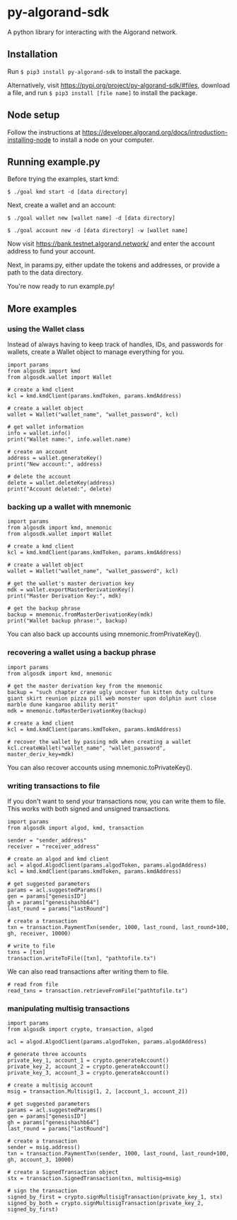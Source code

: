 # py-algorand-sdk

A python library for interacting with the Algorand network.

## Installation

Run ```$ pip3 install py-algorand-sdk``` to install the package.

Alternatively, visit https://pypi.org/project/py-algorand-sdk/#files, download a file, and run ```$ pip3 install [file name]``` to install the package.

## Node setup 

Follow the instructions at https://developer.algorand.org/docs/introduction-installing-node to install a node on your computer. 

## Running example.py

Before trying the examples, start kmd:

```
$ ./goal kmd start -d [data directory]
```

Next, create a wallet and an account:

```
$ ./goal wallet new [wallet name] -d [data directory]
```

```
$ ./goal account new -d [data directory] -w [wallet name]
```

Now visit https://bank.testnet.algorand.network/ and enter the account address to fund your account.

Next, in params.py, either update the tokens and addresses, or provide a path to the data directory.

You're now ready to run example.py!

## More examples

### using the Wallet class
Instead of always having to keep track of handles, IDs, and passwords for wallets, create a Wallet object to manage everything for you.
```
import params
from algosdk import kmd
from algosdk.wallet import Wallet

# create a kmd client
kcl = kmd.kmdClient(params.kmdToken, params.kmdAddress)

# create a wallet object
wallet = Wallet("wallet_name", "wallet_password", kcl)

# get wallet information
info = wallet.info()
print("Wallet name:", info.wallet.name)

# create an account
address = wallet.generateKey()
print("New account:", address)

# delete the account
delete = wallet.deleteKey(address)
print("Account deleted:", delete)
```

### backing up a wallet with mnemonic

```
import params
from algosdk import kmd, mnemonic
from algosdk.wallet import Wallet

# create a kmd client
kcl = kmd.kmdClient(params.kmdToken, params.kmdAddress)

# create a wallet object
wallet = Wallet("wallet_name", "wallet_password", kcl)

# get the wallet's master derivation key
mdk = wallet.exportMasterDerivationKey()
print("Master Derivation Key:", mdk)

# get the backup phrase
backup = mnemonic.fromMasterDerivationKey(mdk)
print("Wallet backup phrase:", backup)
```
You can also back up accounts using mnemonic.fromPrivateKey().
### recovering a wallet using a backup phrase

```
import params
from algosdk import kmd, mnemonic

# get the master derivation key from the mnemonic
backup = "such chapter crane ugly uncover fun kitten duty culture giant skirt reunion pizza pill web monster upon dolphin aunt close marble dune kangaroo ability merit"
mdk = mnemonic.toMasterDerivationKey(backup)

# create a kmd client
kcl = kmd.kmdClient(params.kmdToken, params.kmdAddress)

# recover the wallet by passing mdk when creating a wallet
kcl.createWallet("wallet_name", "wallet_password", master_deriv_key=mdk)
```
You can also recover accounts using mnemonic.toPrivateKey().
### writing transactions to file

If you don't want to send your transactions now, you can write them to file. This works with both signed and unsigned transactions.
```
import params
from algosdk import algod, kmd, transaction

sender = "sender_address"
receiver = "receiver_address"

# create an algod and kmd client
acl = algod.AlgodClient(params.algodToken, params.algodAddress)
kcl = kmd.kmdClient(params.kmdToken, params.kmdAddress)

# get suggested parameters
params = acl.suggestedParams()
gen = params["genesisID"]
gh = params["genesishashb64"]
last_round = params["lastRound"]

# create a transaction
txn = transaction.PaymentTxn(sender, 1000, last_round, last_round+100, gh, receiver, 10000)

# write to file
txns = [txn]
transaction.writeToFile([txn], "pathtofile.tx")
```

We can also read transactions after writing them to file.

```
# read from file
read_txns = transaction.retrieveFromFile("pathtofile.tx")
```

### manipulating multisig transactions

```
import params
from algosdk import crypto, transaction, algod

acl = algod.AlgodClient(params.algodToken, params.algodAddress)

# generate three accounts
private_key_1, account_1 = crypto.generateAccount()
private_key_2, account_2 = crypto.generateAccount()
private_key_3, account_3 = crypto.generateAccount()

# create a multisig account
msig = transaction.Multisig(1, 2, [account_1, account_2])

# get suggested parameters
params = acl.suggestedParams()
gen = params["genesisID"]
gh = params["genesishashb64"]
last_round = params["lastRound"]

# create a transaction
sender = msig.address()
txn = transaction.PaymentTxn(sender, 1000, last_round, last_round+100, gh, account_3, 10000)

# create a SignedTransaction object
stx = transaction.SignedTransaction(txn, multisig=msig)

# sign the transaction
signed_by_first = crypto.signMultisigTransaction(private_key_1, stx)
signed_by_both = crypto.signMultisigTransaction(private_key_2, signed_by_first)
```

